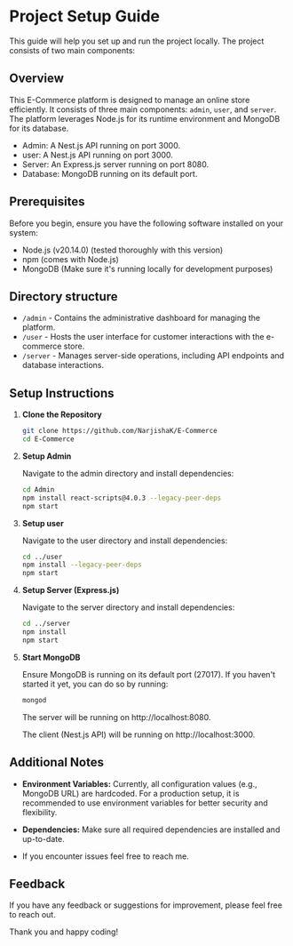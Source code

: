 
# Project Setup Guide
This guide will help you set up and run the project locally. The project consists of two main components:

## Overview
This E-Commerce platform is designed to manage an online store efficiently. It consists of three main components: `admin`, `user`, and `server`. The platform leverages Node.js for its runtime environment and MongoDB for its database.

- Admin: A Nest.js API running on port 3000.
- user: A Nest.js API running on port 3000.
- Server: An Express.js server running on port 8080.
- Database: MongoDB running on its default port.

## Prerequisites
Before you begin, ensure you have the following software installed on your system:
- Node.js (v20.14.0) (tested thoroughly with this version)
- npm (comes with Node.js)
- MongoDB (Make sure it's running locally for development purposes)

## Directory structure
- `/admin` - Contains the administrative dashboard for managing the platform.
- `/user` - Hosts the user interface for customer interactions with the e-commerce store.
- `/server` - Manages server-side operations, including API endpoints and database interactions.

## Setup Instructions
1. **Clone the Repository**

    ```bash
    git clone https://github.com/NarjishaK/E-Commerce
    cd E-Commerce
    ```

2. **Setup Admin**

    Navigate to the admin directory and install dependencies:

    ```bash
    cd Admin
    npm install react-scripts@4.0.3 --legacy-peer-deps
    npm start
    ```

3. **Setup user**

    Navigate to the user directory and install dependencies:

    ```bash
    cd ../user
    npm install --legacy-peer-deps
    npm start
    ```

4. **Setup Server (Express.js)**

    Navigate to the server directory and install dependencies:

    ```bash
    cd ../server
    npm install
    npm start
    ```

5. **Start MongoDB**

    Ensure MongoDB is running on its default port (27017). If you haven't started it yet, you can do so by running:

    ```bash
    mongod
    ```


    The server will be running on http://localhost:8080.

    The client (Nest.js API) will be running on http://localhost:3000.


## Additional Notes
- **Environment Variables:** Currently, all configuration values (e.g., MongoDB URL) are hardcoded. For a production setup, it is recommended to use environment variables for better security and flexibility.

- **Dependencies:** Make sure all required dependencies are installed and up-to-date.


- If you encounter issues feel free to reach me.

## Feedback
If you have any feedback or suggestions for improvement, please feel free to reach out.

Thank you and happy coding!
